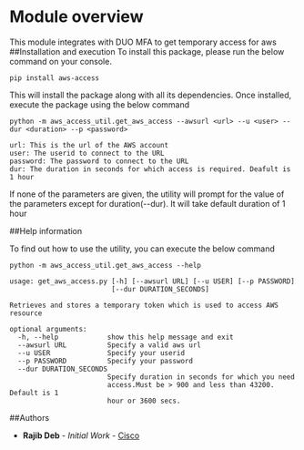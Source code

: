 # Module overview
This module integrates with DUO MFA to get temporary access for aws
##Installation and execution
To install this package, please run the below command on your console.

```
pip install aws-access
```
This will install the package along with all its dependencies.
Once installed, execute the package using the below command

```
python -m aws_access_util.get_aws_access --awsurl <url> --u <user> --dur <duration> --p <password>

url: This is the url of the AWS account
user: The userid to connect to the URL
password: The password to connect to the URL
dur: The duration in seconds for which access is required. Deafult is 1 hour
```
If none of the parameters are given, the utility will prompt for the value 
of the parameters except for duration(--dur). It will take default duration of 1 hour

##Help information

To find out how to use the utility, you can execute the below command

``` 
python -m aws_access_util.get_aws_access --help

usage: get_aws_access.py [-h] [--awsurl URL] [--u USER] [--p PASSWORD]
                         [--dur DURATION_SECONDS]

Retrieves and stores a temporary token which is used to access AWS resource

optional arguments:
  -h, --help            show this help message and exit
  --awsurl URL          Specify a valid aws url
  --u USER              Specify your userid
  --p PASSWORD          Specify your password
  --dur DURATION_SECONDS
                        Specify duration in seconds for which you need
                        access.Must be > 900 and less than 43200. Default is 1
                        hour or 3600 secs.
```

##Authors

* **Rajib Deb** - *Initial Work* - [Cisco](rajdeb@cisco.com)